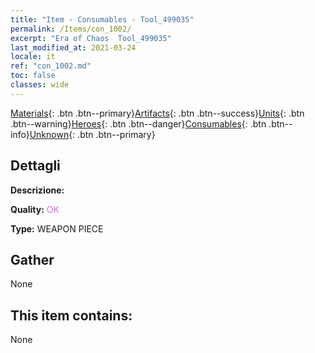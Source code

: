 ```yaml
---
title: "Item - Consumables - Tool_499035"
permalink: /Items/con_1002/
excerpt: "Era of Chaos  Tool_499035"
last_modified_at: 2021-03-24
locale: it
ref: "con_1002.md"
toc: false
classes: wide
---
```

 [Materials](/it/Items/){: .btn .btn--primary}[Artifacts](/it/Items/Artifacts/){: .btn .btn--success}[Units](/it/Items/Units/){: .btn .btn--warning}[Heroes](/it/Items/Heroes/){: .btn .btn--danger}[Consumables](/it/Items/Consumables/){: .btn .btn--info}[Unknown](/it/Items/Unknown/){: .btn .btn--primary}

## Dettagli
 **Descrizione:** 

 **Quality:** <span style="color: #DA70D6">OK</span>

 **Type:** WEAPON PIECE

## Gather

  None

## This item contains:

  None

